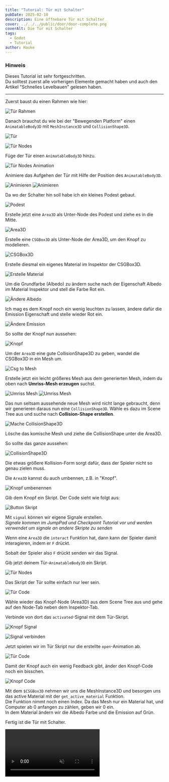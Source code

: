 ```yaml
---
title: "Tutorial: Tür mit Schalter"
pubDate: 2025-02-10
description: Eine öffnebare Tür mit Schalter
cover: ../../../public/door/door-complete.png
coverAlt: Die Tür mit Schalter
tags:
  - Godot
  - Tutorial
author: Hauke
---
```


### Hinweis

Dieses Tutorial ist sehr fortgeschritten.  
Du solltest zuerst alle vorherigen Elemente gemacht haben
und auch den Artikel "Schnelles Levelbauen" gelesen haben.

---

Zuerst baust du einen Rahmen wie hier:

![Tür Rahmen](/Godot-Parkour-Guides//door/door-frame.png)

Danach brauchst du wie bei der "Bewegenden Platform" einen `AnimatableBody3D` mit
`MeshInstance3D` und `CollisionShape3D`.

![Tür](/Godot-Parkour-Guides//door/door-door.png)

![Tür Nodes](/Godot-Parkour-Guides//door/door-node.png)

Füge der Tür einen `AnimatableBody3D` hinzu.

![Tür Nodes Animation](/Godot-Parkour-Guides//door/door-node-animation.png)

Animiere das Aufgehen der Tür mit Hilfe der Position des `AnimatableBody3D`.

![Animieren](/Godot-Parkour-Guides//door/animation.png)
![Animieren](/Godot-Parkour-Guides//door/door-aniomation.png)

Da wo der Schalter hin soll habe ich ein kleines Podest gebaut.

![Podest](/Godot-Parkour-Guides//door/door-podest.png)

Erstelle jetzt eine `Area3D` als Unter-Node des Podest und
ziehe es in die Mitte.

![Area3D](/Godot-Parkour-Guides//door/area3d.png)

Erstelle eine `CSGBox3D` als Unter-Node der Area3D, um
den Knopf zu modelieren.

![CSGBox3D](/Godot-Parkour-Guides//door/csgbox.png)

Erstelle diesmal ein eigenes Material im Inspektor der CSGBox3D.

![Erstelle Material](/Godot-Parkour-Guides//door/create-material.png)

Um die Grundfarbe (Albedo) zu ändern suche nach der Eigenschaft Albedo im Material
Inspektor und stell die Farbe Rot ein.

![Ändere Albedo](/Godot-Parkour-Guides//door/change-albedo.png)

Ich mag es dem Knopf noch ein wenig leuchten zu lassen, ändere dafür die
Emission Eigenschaft und stelle wieder Rot ein.

![Ändere Emission](/Godot-Parkour-Guides//door/change-emission.png)

So sollte der Knopf nun aussehen:

![Knopf](/Godot-Parkour-Guides//door/button-result.png)

Um der `Area3D` eine gute CollisionShape3D zu geben, wandel die CSGBox3D
in ein Mesh um.

![Csg to Mesh](/Godot-Parkour-Guides//door/csg-to-mesh.png)

Erstelle jetzt ein leicht größeres Mesh aus dem generierten Mesh,
indem du oben nach **Umriss-Mesh erzeugen** suchst.

![Umriss Mesh](/Godot-Parkour-Guides//door/mesh-extrude.png)
![Umriss Mesh](/Godot-Parkour-Guides//door/mesh-extrude2.png)

Das nun seltsam aussehende neue Mesh wird nicht lange
gebraucht, denn wir generieren daraus nun eine `CollisionShape3D`.
Wähle es dazu im Scene Tree aus und suche nach **Collision-Shape erstellen**.

![Mache CollisionShape3D](/Godot-Parkour-Guides//door/make-cs.png)

Lösche das komische Mesh und ziehe die CollisionShape unter die Area3D.

So sollte das ganze aussehen:

![CollisionShape3D](/Godot-Parkour-Guides//door/btn-res2.png)

Die etwas größere Kollision-Form sorgt dafür, dass der Spieler
nicht so genau zielen muss.

Die `Area3D` kannst du auch umbennen, z.B. in "Knopf".

![Knopf umbenennen](/Godot-Parkour-Guides//door/rename-btn.png)

Gib dem Knopf ein Skript.
Der Code sieht wie folgt aus:

![Button Skript](/Godot-Parkour-Guides//door/btn-code.png)

Mit `signal` können wir eigene Signale erstellen.  
_Signale kommen im JumpPad und Checkpoint Tutorial vor
und werden verwendet um signale an andere Skripte zu senden_

Wenn eine `Area3D` die `interact` Funktion hat, dann
kann der Spieler damit interagieren, indem er `F` drückt.

Sobalt der Spieler also `F` drückt senden wir das Signal.

Gib jetzt deinem Tür-`AnimatableBody3D` ein Skript.

![Tür Nodes](/Godot-Parkour-Guides//door/door-nodes.png)

Das Skript der Tür sollte einfach nur leer sein.

![Tür Code](/Godot-Parkour-Guides//door/door-code.png)

Wähle wieder das Knopf-Node (Area3D) aus dem Scene Tree aus
und gehe auf den Node-Tab neben dem Inspektor-Tab.

Verbinde von dort das `activated`-Signal mit dem Tür-Skript.

![Knopf Signal](/Godot-Parkour-Guides//door/btn-signal.png)

![Signal verbinden](/Godot-Parkour-Guides//door/connect-signal.png)

Jetzt spielen wir im Tür Skript nur die erstellte `open`-Animation ab.

![Tür Code](/Godot-Parkour-Guides//door/door-code2.png)

Damit der Knopf auch ein wenig Feedback gibt,
änder den Knopf-Code noch ein bisschen.

![Knopf Code](/Godot-Parkour-Guides//door/btn-code2.png)

Mit dem `$CSGBox3D` nehmen wir uns die MeshInstance3D und
besorgen uns das active Material mit der `get_active_material` Funktion.  
Die Funktion nimmt noch einen Index. Da das Mesh nur ein Material hat,
und Computer ab 0 anfangen zu zählen, geben wir 0 ein.  
In dem Material ändern wir die Albedo Farbe und die Emission auf Grün.

Fertig ist die Tür mit Schalter.

<video autoplay loop muted src="/Godot-Parkour-Guides/door/door-working.mp4" controls></video>

